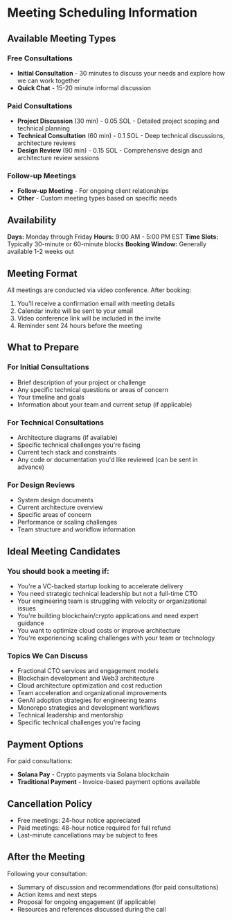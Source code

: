 # Meeting Scheduling Information

## Available Meeting Types

### Free Consultations
- **Initial Consultation** - 30 minutes to discuss your needs and explore how we can work together
- **Quick Chat** - 15-20 minute informal discussion

### Paid Consultations
- **Project Discussion** (30 min) - 0.05 SOL - Detailed project scoping and technical planning
- **Technical Consultation** (60 min) - 0.1 SOL - Deep technical discussions, architecture reviews
- **Design Review** (90 min) - 0.15 SOL - Comprehensive design and architecture review sessions

### Follow-up Meetings
- **Follow-up Meeting** - For ongoing client relationships
- **Other** - Custom meeting types based on specific needs

## Availability

**Days:** Monday through Friday
**Hours:** 9:00 AM - 5:00 PM EST
**Time Slots:** Typically 30-minute or 60-minute blocks
**Booking Window:** Generally available 1-2 weeks out

## Meeting Format

All meetings are conducted via video conference. After booking:
1. You'll receive a confirmation email with meeting details
2. Calendar invite will be sent to your email
3. Video conference link will be included in the invite
4. Reminder sent 24 hours before the meeting

## What to Prepare

### For Initial Consultations
- Brief description of your project or challenge
- Any specific technical questions or areas of concern
- Your timeline and goals
- Information about your team and current setup (if applicable)

### For Technical Consultations
- Architecture diagrams (if available)
- Specific technical challenges you're facing
- Current tech stack and constraints
- Any code or documentation you'd like reviewed (can be sent in advance)

### For Design Reviews
- System design documents
- Current architecture overview
- Specific areas of concern
- Performance or scaling challenges
- Team structure and workflow information

## Ideal Meeting Candidates

### You should book a meeting if:
- You're a VC-backed startup looking to accelerate delivery
- You need strategic technical leadership but not a full-time CTO
- Your engineering team is struggling with velocity or organizational issues
- You're building blockchain/crypto applications and need expert guidance
- You want to optimize cloud costs or improve architecture
- You're experiencing scaling challenges with your team or technology

### Topics We Can Discuss
- Fractional CTO services and engagement models
- Blockchain development and Web3 architecture
- Cloud architecture optimization and cost reduction
- Team acceleration and organizational improvements
- GenAI adoption strategies for engineering teams
- Monorepo strategies and development workflows
- Technical leadership and mentorship
- Specific technical challenges you're facing

## Payment Options

For paid consultations:
- **Solana Pay** - Crypto payments via Solana blockchain
- **Traditional Payment** - Invoice-based payment options available

## Cancellation Policy

- Free meetings: 24-hour notice appreciated
- Paid meetings: 48-hour notice required for full refund
- Last-minute cancellations may be subject to fees

## After the Meeting

Following your consultation:
- Summary of discussion and recommendations (for paid consultations)
- Action items and next steps
- Proposal for ongoing engagement (if applicable)
- Resources and references discussed during the call

